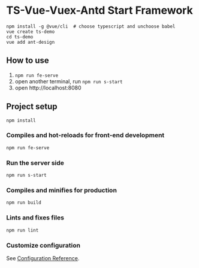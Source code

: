 # TS-Vue-Vuex-Antd Start Framework

```
npm install -g @vue/cli  # choose typescript and unchoose babel
vue create ts-demo
cd ts-demo
vue add ant-design
```

## How to use

1. `npm run fe-serve`
2. open another terminal, run `npm run s-start`
3. open http://localhost:8080

## Project setup
```
npm install
```

### Compiles and hot-reloads for front-end development
```
npm run fe-serve
```

### Run the server side
```
npm run s-start
```

### Compiles and minifies for production
```
npm run build
```

### Lints and fixes files
```
npm run lint
```

### Customize configuration
See [Configuration Reference](https://cli.vuejs.org/config/).
